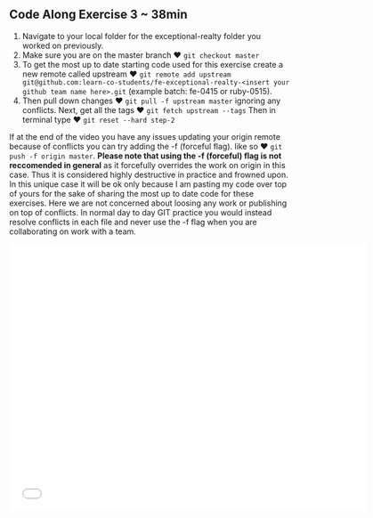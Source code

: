 

## Code Along Exercise 3 ~ 38min

1. Navigate to your local folder for the exceptional-realty folder you worked on previously. 
2. Make sure you are on the master branch ♥ `git checkout master`
3. To get the most up to date starting code used for this exercise create a new remote called upstream ♥ `git remote add upstream git@github.com:learn-co-students/fe-exceptional-realty-<insert your github team name here>.git` (example batch: fe-0415 or ruby-0515).
4. Then pull down changes ♥ `git pull -f upstream master` ignoring any conflicts.
Next, get all the tags ♥ `git fetch upstream --tags`
Then in terminal type ♥ `git reset --hard step-2`  

If at the end of the video you have any issues updating your origin remote because of conflicts you can try adding the -f (forceful flag). like so ♥ `git push -f origin master`. **Please note that using the -f (forceful) flag is not reccomended in general** as it forcefully overrides the work on origin in this case. Thus it is considered highly destructive in practice and frowned upon. In this unique case it will be ok only because I am pasting my code over top of yours for the sake of sharing the most up to date code for these exercises. Here we are not concerned about loosing any work or publishing on top of conflicts. In normal day to day GIT practice you would instead resolve conflicts in each file and never use the -f flag when you are collaborating on work with a team.

<iframe width="640" height="480" src="//www.youtube.com/embed/aA8k-hK8qzg?rel=0" frameborder="0" allowfullscreen></iframe>
